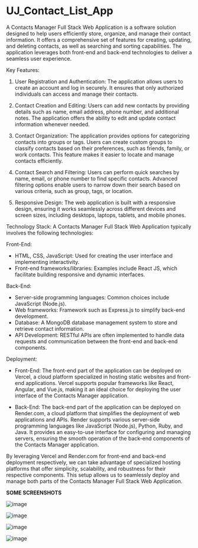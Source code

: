# UJ_Contact_List_App
A Contacts Manager Full Stack Web Application is a software solution designed to help users efficiently store, organize, and manage their contact information. It offers a comprehensive set of features for creating, updating, and deleting contacts, as well as searching and sorting capabilities. The application leverages both front-end and back-end technologies to deliver a seamless user experience.

Key Features:
1. User Registration and Authentication: The application allows users to create an account and log in securely. It ensures that only authorized individuals can access and manage their contacts.

2. Contact Creation and Editing: Users can add new contacts by providing details such as name, email address, phone number, and additional notes. The application offers the ability to edit and update contact information whenever needed.

3. Contact Organization: The application provides options for categorizing contacts into groups or tags. Users can create custom groups to classify contacts based on their preferences, such as friends, family, or work contacts. This feature makes it easier to locate and manage contacts efficiently.

4. Contact Search and Filtering: Users can perform quick searches by name, email, or phone number to find specific contacts. Advanced filtering options enable users to narrow down their search based on various criteria, such as group, tags, or location.

5. Responsive Design: The web application is built with a responsive design, ensuring it works seamlessly across different devices and screen sizes, including desktops, laptops, tablets, and mobile phones.

Technology Stack:
A Contacts Manager Full Stack Web Application typically involves the following technologies:

Front-End:
- HTML, CSS, JavaScript: Used for creating the user interface and implementing interactivity.
- Front-end frameworks/libraries: Examples include React JS, which facilitate building responsive and dynamic interfaces.

Back-End:
- Server-side programming languages: Common choices include JavaScript (Node.js).
- Web frameworks: Framework such as Express.js to simplify back-end development.
- Database: A MongoDB database management system to store and retrieve contact information.
- API Development: RESTful APIs are often implemented to handle data requests and communication between the front-end and back-end components.

Deployment:
- Front-End: The front-end part of the application can be deployed on Vercel, a cloud platform specialized in hosting static websites and front-end applications. Vercel supports popular frameworks like React, Angular, and Vue.js, making it an ideal choice for deploying the user interface of the Contacts Manager application.

- Back-End: The back-end part of the application can be deployed on Render.com, a cloud platform that simplifies the deployment of web applications and APIs. Render supports various server-side programming languages like JavaScript (Node.js), Python, Ruby, and Java. It provides an easy-to-use interface for configuring and managing servers, ensuring the smooth operation of the back-end components of the Contacts Manager application.

By leveraging Vercel and Render.com for front-end and back-end deployment respectively, we can take advantage of specialized hosting platforms that offer simplicity, scalability, and robustness for their respective components. This setup allows us to seamlessly deploy and manage both parts of the Contacts Manager Full Stack Web Application.

**SOME SCREENSHOTS**

![image](https://github.com/Utkarsh-Jain2199/UJ_Contact_List_FullStackWebApp_Frontend/assets/77992826/06b7f529-6422-415c-ac6a-3f46da267719)

![image](https://github.com/Utkarsh-Jain2199/UJ_Contact_List_FullStackWebApp_Frontend/assets/77992826/182109b2-fbdf-4c1a-804b-f5167c604486)

![image](https://github.com/Utkarsh-Jain2199/UJ_Contact_List_FullStackWebApp_Frontend/assets/77992826/b8c44513-daf2-4a4c-a732-e438104e437a)

![image](https://github.com/Utkarsh-Jain2199/UJ_Contact_List_FullStackWebApp_Frontend/assets/77992826/259048fe-4cf0-49da-8b8e-d89b28cc4ccf)
